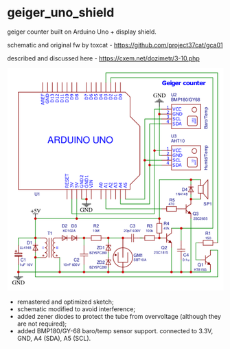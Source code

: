 # geiger_uno_shield
geiger counter built on Arduino Uno + display shield.

schematic and original fw by toxcat - https://github.com/project37cat/gca01

described and discussed here - https://cxem.net/dozimetr/3-10.php

![Screenshot](Schematic_geiger_uno_shield_2020-09-02_20-28-54.png)

+ remastered and optimized sketch;
+ schematic modified to avoid interference;
+ added zener diodes to protect the tube from overvoltage (although they are not required);
+ added BMP180/GY-68 baro/temp sensor support. connected to 3.3V, GND, A4 (SDA), A5 (SCL).
